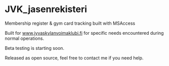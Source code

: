 # JVK_jasenrekisteri
 Membership register & gym card tracking built with MSAccess
 
Built for www.jyvaskylanvoimaklubi.fi for specific needs encountered
during normal operations.

Beta testing is starting soon.

Released as open source, feel free to contact me if you need help.
